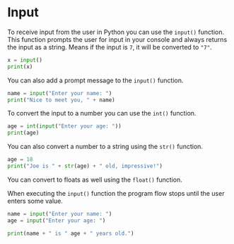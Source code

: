 # Input

To receive input from the user in Python you can use the `input()` function.
This function prompts the user for input in your console and always returns the input as a string. Means if the input is `7`, it will be converted to `"7"`.

```python
x = input()
print(x)
```

You can also add a prompt message to the `input()` function.

```python
name = input("Enter your name: ")
print("Nice to meet you, " + name)
```

To convert the input to a number you can use the `int()` function.

```python
age = int(input("Enter your age: "))
print(age)
```

You can also convert a number to a string using the `str()` function.

```python
age = 18
print("Joe is " + str(age) + " old, impressive!")
```

You can convert to floats as well using the `float()` function.

When executing the `input()` function the program flow stops until the user enters some value.

```python
name = input("Enter your name: ")
age = input("Enter your age: ")

print(name + " is " age + " years old.")
```
